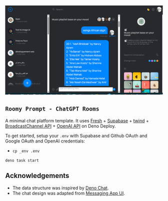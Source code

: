 ![Proomy](static/screenshot.png)

## `Roomy Prompt - ChatGPT Rooms`

A minimal chat platform template. It uses [Fresh](https://fresh.deno.dev) +
[Supabase](https://supabase.io) + [twind](https://twind.dev) +
[BroadcastChannel API](https://developer.mozilla.org/en-US/docs/Web/API/Broadcast_Channel_API) + [OpenAI API](https://oepnai.com)
on Deno Deploy.

To get started, setup your `.env` with Supabase and Github OAuth and Google OAuth and OpenAI credentials:

- `cp _env .env`

```
deno task start
```
## Acknowledgements

- The data structure was inspired by [Deno Chat](https://showcase-chat.deno.dev/).
- The chat design was adapted from [Messaging App UI](https://codepen.io/TurkAysenur/pen/ZEbXoRZ).

